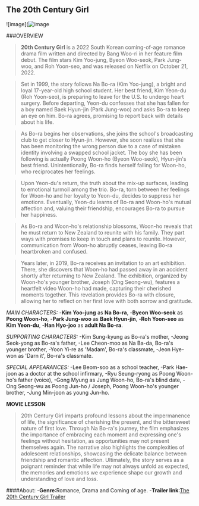 

## The 20th Century Girl
![image](![image](https://github.com/user-attachments/assets/813ab413-4f02-4a6e-9931-d4842ca01808)

###OVERVIEW
>**20th Century Girl** is a 2022 South Korean coming-of-age romance drama film written and directed by Bang Woo-ri in her feature film debut. The film stars Kim Yoo-jung, Byeon Woo-seok, Park Jung-woo, and Roh Yoon-seo, and was released on Netflix on October 21, 2022.

>Set in 1999, the story follows Na Bo-ra (Kim Yoo-jung), a bright and loyal 17-year-old high school student. Her best friend, Kim Yeon-du (Roh Yoon-seo), is preparing to leave for the U.S. to undergo heart surgery. Before departing, Yeon-du confesses that she has fallen for a boy named Baek Hyun-jin (Park Jung-woo) and asks Bo-ra to keep an eye on him. Bo-ra agrees, promising to report back with details about his life.

>As Bo-ra begins her observations, she joins the school's broadcasting club to get closer to Hyun-jin. However, she soon realizes that she has been monitoring the wrong person due to a case of mistaken identity involving a swapped school jacket. The boy she has been following is actually Poong Woon-ho (Byeon Woo-seok), Hyun-jin's best friend. Unintentionally, Bo-ra finds herself falling for Woon-ho, who reciprocates her feelings.

>Upon Yeon-du's return, the truth about the mix-up surfaces, leading to emotional turmoil among the trio. Bo-ra, torn between her feelings for Woon-ho and her loyalty to Yeon-du, decides to suppress her emotions. Eventually, Yeon-du learns of Bo-ra and Woon-ho's mutual affection and, valuing their friendship, encourages Bo-ra to pursue her happiness.

>As Bo-ra and Woon-ho's relationship blossoms, Woon-ho reveals that he must return to New Zealand to reunite with his family. They part ways with promises to keep in touch and plans to reunite. However, communication from Woon-ho abruptly ceases, leaving Bo-ra heartbroken and confused.

>Years later, in 2019, Bo-ra receives an invitation to an art exhibition. There, she discovers that Woon-ho had passed away in an accident shortly after returning to New Zealand. The exhibition, organized by Woon-ho's younger brother, Joseph (Ong Seong-wu), features a heartfelt video Woon-ho had made, capturing their cherished moments together. This revelation provides Bo-ra with closure, allowing her to reflect on her first love with both sorrow and gratitude.

*MAIN CHARACTERS:*
-**Kim Yoo-jung** as **Na Bo-ra**,
-**Byeon Woo-seok** as **Poong Woon-ho**,
-**Park Jung-woo** as **Baek Hyun-jin**,
-**Roh Yoon-seo** as **Kim Yeon-du**,
-**Han Hyo-joo** as **adult Na Bo-ra**.

*SUPPORTING CHARACTERS:*
-Kim Sung-kyung as Bo-ra's mother,
-Jeong Seok-yong as Bo-ra's father,
-Lee Cheon-moo as Na Ba-da, Bo-ra's younger brother,
-Yoon Yi-re as 'Madam', Bo-ra's classmate,
-Jeon Hye-won as 'Darn it', Bo-ra's classmate.

*SPECIAL APPEARANCES:*
-Lee Beom-soo as a school teacher,
-Park Hae-joon as a doctor at the school infirmary,
-Ryu Seung-ryong as Poong Woon-ho's father (voice),
-Gong Myung as Jung Woon-ho, Bo-ra's blind date,
-Ong Seong-wu as Poong Jun-ho / Joseph, Poong Woon-ho's younger brother,
-Jung Min-joon as young Jun-ho.

**MOVIE LESSON**
>20th Century Girl imparts profound lessons about the impermanence of life, the significance of cherishing the present, and the bittersweet nature of first love. Through Na Bo-ra's journey, the film emphasizes the importance of embracing each moment and expressing one's feelings without hesitation, as opportunities may not present themselves again. The narrative also highlights the complexities of adolescent relationships, showcasing the delicate balance between friendship and romantic affection. Ultimately, the story serves as a poignant reminder that while life may not always unfold as expected, the memories and emotions we experience shape our growth and understanding of love and loss.

####About:
-**Genre**:Romance, Drama and Coming of age.
-**Trailer link**:[The 20th Century Girl Trailer](https://www.youtube.com/watch?v=KFS4_qevE7M)



